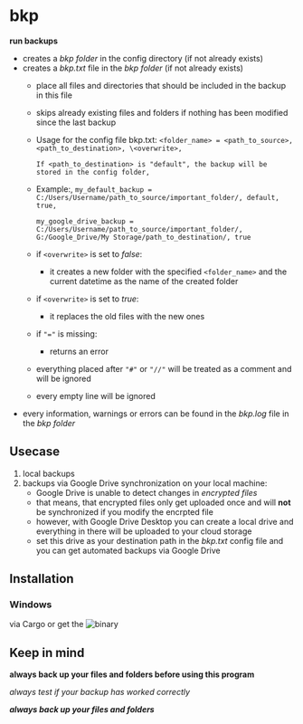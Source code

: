 # bkp

**run backups**

* creates a *bkp folder* in the config directory (if not already exists)
* creates a *bkp.txt* file in the *bkp folder* (if not already exists)
    * place all files and directories that should be included in the backup in this file
    * skips already existing files and folders if nothing has been modified since the last backup
    
    * Usage for the config file bkp.txt:
        ```<folder_name> = <path_to_source>, <path_to_destination>, \<overwrite>,```
        
        ```If <path_to_destination> is "default", the backup will be stored in the config folder,```
    * Example:,
        ```my_default_backup = C:/Users/Username/path_to_source/important_folder/, default, true,```
        
        ```my_google_drive_backup = C:/Users/Username/path_to_source/important_folder/, G:/Google_Drive/My Storage/path_to_destination/, true```
        
    * if ```<overwrite>``` is set to *false*: 
        * it creates a new folder with the specified ```<folder_name>``` and the current datetime as the name of the created folder
    * if ```<overwrite>``` is set to *true*: 
        * it replaces the old files with the new ones
    * if ```"="``` is missing:
        * returns an error
    * everything placed after ```"#"``` or ```"//"``` will be treated as a comment and will be ignored
    * every empty line will be ignored
* every information, warnings or errors can be found in the *bkp.log* file in the *bkp folder*

## Usecase

1. local backups 
2. backups via Google Drive synchronization on your local machine: 
    * Google Drive is unable to detect changes in *encrypted files*
    * that means, that encrypted files only get uploaded once and will **not** be synchronized if you modify the encrpted file
    * however, with Google Drive Desktop you can create a local drive and everything in there will be uploaded to your cloud storage
    * set this drive as your destination path in the *bkp.txt* config file and you can get automated backups via Google Drive

## Installation

### Windows

via Cargo or get the ![binary](https://github.com/Phydon/bkp/releases)

## Keep in mind

**always back up your files and folders before using this program**

*always test if your backup has worked correctly*

***always back up your files and folders***
